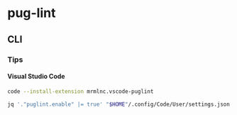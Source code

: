 # pug-lint

## CLI

### Tips

#### Visual Studio Code

```sh
code --install-extension mrmlnc.vscode-puglint
```

```sh
jq '."puglint.enable" |= true' "$HOME"/.config/Code/User/settings.json | sponge "$HOME"/.config/Code/User/settings.json
```
